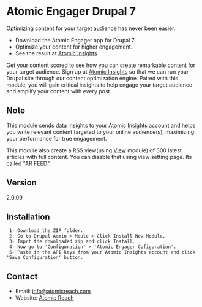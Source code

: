 Atomic Engager Drupal 7
=========

Optimizing content for your target audience has never been easier. 

  - Download the Atomic Engager app for Drupal 7
  - Optimize your content for higher engagement.
  - See the result at [Atomic Insights]

Get your content scored to see how you can create remarkable content for your target audience. Sign up at [Atomic Insights] so that we can run your Drupal site through our content optimization engine. Paired with this module, you will gain critical insights to help engage your target audience and amplify your content with every post.

Note
-----

This module sends data insights to your [Atomic Insights] account and helps you write relevant content targeted to your online audience(s), maximizing your performance for true engagement.

This module also create a RSS view(using [View] module) of 300 latest articles with full content. You can disable that using view setting page. Its called "AR FEED".

Version
----
2.0.09

Installation
--------------

```
 1- Download the ZIP folder.
 2- Go to Drupal Admin > Moule > Click Install New Module.
 3- Imprt the downloaded zip and click Install.
 4- Now go to 'Configuration' > 'Atomic Engager Cofiguration'.
 5- Paste in the API keys from your Atomic Insights account and click 'Save Configuration' button.
```

Contact
-------
 - Email: info@atomicreach.com
 - Website: [Atomic Reach]

[Atomic Insights]:http://score.atomicreach.com/
[Atomic Reach]:http://www.atomicreach.com/
[View]:https://www.drupal.org/project/views
